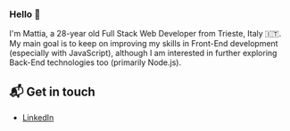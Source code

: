 ### Hello 👋

I'm Mattia, a 28-year old Full Stack Web Developer from Trieste, Italy 🇮🇹. My main goal is to keep on improving my skills in Front-End development (especially with JavaScript), although I am interested in further exploring Back-End technologies too (primarily Node.js).

<!-- You can see my professional portfolio on [].   -->

## 📬 Get in touch

- [LinkedIn](https://www.linkedin.com/in/mattia-polli)